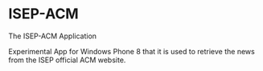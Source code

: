 # ISEP-ACM
The ISEP-ACM Application

Experimental App for Windows Phone 8 that it is used to retrieve the news from the ISEP official ACM website.
